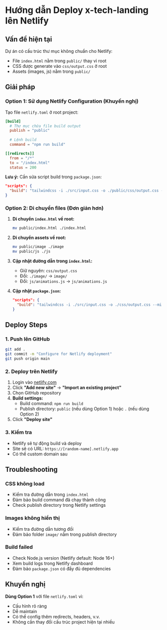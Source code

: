# Hướng dẫn Deploy x-tech-landing lên Netlify

## Vấn đề hiện tại

Dự án có cấu trúc thư mục không chuẩn cho Netlify:
- File `index.html` nằm trong `public/` thay vì root
- CSS được generate vào `css/output.css` ở root
- Assets (images, js) nằm trong `public/`

## Giải pháp

### Option 1: Sử dụng Netlify Configuration (Khuyến nghị)

Tạo file `netlify.toml` ở root project:

```toml
[build]
  # Thư mục chứa file build output
  publish = "public"
  
  # Lệnh build
  command = "npm run build"

[[redirects]]
  from = "/*"
  to = "/index.html"
  status = 200
```

**Lưu ý:** Cần sửa script build trong `package.json`:

```json
"scripts": {
  "build": "tailwindcss -i ./src/input.css -o ./public/css/output.css --minify"
}
```

### Option 2: Di chuyển files (Đơn giản hơn)

1. **Di chuyển `index.html` về root:**
   ```bash
   mv public/index.html ./index.html
   ```

2. **Di chuyển assets về root:**
   ```bash
   mv public/image ./image
   mv public/js ./js
   ```

3. **Cập nhật đường dẫn trong `index.html`:**
   - Giữ nguyên: `css/output.css`
   - Đổi: `./image/` → `image/`
   - Đổi: `js/animations.js` → `js/animations.js`

4. **Cập nhật `package.json`:**
   ```json
   "scripts": {
     "build": "tailwindcss -i ./src/input.css -o ./css/output.css --minify"
   }
   ```

## Deploy Steps

### 1. Push lên GitHub

```bash
git add .
git commit -m "Configure for Netlify deployment"
git push origin main
```

### 2. Deploy trên Netlify

1. Login vào [netlify.com](https://netlify.com)
2. Click **"Add new site"** → **"Import an existing project"**
3. Chọn GitHub repository
4. **Build settings:**
   - Build command: `npm run build`
   - Publish directory: `public` (nếu dùng Option 1) hoặc `.` (nếu dùng Option 2)
5. Click **"Deploy site"**

### 3. Kiểm tra

- Netlify sẽ tự động build và deploy
- Site sẽ có URL: `https://[random-name].netlify.app`
- Có thể custom domain sau

## Troubleshooting

### CSS không load

- Kiểm tra đường dẫn trong `index.html`
- Đảm bảo build command đã chạy thành công
- Check publish directory trong Netlify settings

### Images không hiển thị

- Kiểm tra đường dẫn tương đối
- Đảm bảo folder `image/` nằm trong publish directory

### Build failed

- Check Node.js version (Netlify default: Node 16+)
- Xem build logs trong Netlify dashboard
- Đảm bảo `package.json` có đầy đủ dependencies

## Khuyến nghị

**Dùng Option 1** với file `netlify.toml` vì:
- Cấu hình rõ ràng
- Dễ maintain
- Có thể config thêm redirects, headers, v.v.
- Không cần thay đổi cấu trúc project hiện tại nhiều
